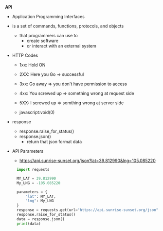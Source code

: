 **API**

- Application Programming Interfaces
- is a set of commands, functions, protocols, and objects

  - that programmers can use to
    - create software
    - or interact with an external system

- HTTP Codes

  - 1xx: Hold ON
  - 2XX: Here you Go => successful
  - 3xx: Go away => you don't have permission to access
  - 4xx: You screwed up => something wrong at request side
  - 5XX: I screwed up => somthing wrong at server side

  - javascript:void(0)

- response

  - response.raise_for_status()
  - response.json()
    - return that json format data

- API Parameters

  - https://api.sunrise-sunset.org/json?lat=39.812990&lng=105.085220

  ```py
    import requests

    MY_LAT = 39.812990
    My_LNG = -105.085220

    parameters = {
        "lat": MY_LAT,
        "lng": My_LNG
    }
    response = requests.get(url="https://api.sunrise-sunset.org/json", params=parameters)
    response.raise_for_status()
    data = response.json()
    print(data)
  ```
